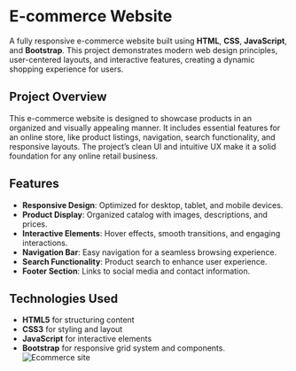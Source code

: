 # E-commerce Website

A fully responsive e-commerce website built using **HTML**, **CSS**, **JavaScript**, and **Bootstrap**. This project demonstrates modern web design principles, user-centered layouts, and interactive features, creating a dynamic shopping experience for users.

## Project Overview

This e-commerce website is designed to showcase products in an organized and visually appealing manner. It includes essential features for an online store, like product listings, navigation, search functionality, and responsive layouts. The project’s clean UI and intuitive UX make it a solid foundation for any online retail business.

## Features

- **Responsive Design**: Optimized for desktop, tablet, and mobile devices.
- **Product Display**: Organized catalog with images, descriptions, and prices.
- **Interactive Elements**: Hover effects, smooth transitions, and engaging interactions.
- **Navigation Bar**: Easy navigation for a seamless browsing experience.
- **Search Functionality**: Product search to enhance user experience.
- **Footer Section**: Links to social media and contact information.

## Technologies Used

- **HTML5** for structuring content
- **CSS3** for styling and layout
- **JavaScript** for interactive elements
- **Bootstrap** for responsive grid system and components.
  ![Ecommerce site](https://github.com/user-attachments/assets/efa779f3-f463-49aa-b4d4-90c56080f797)

